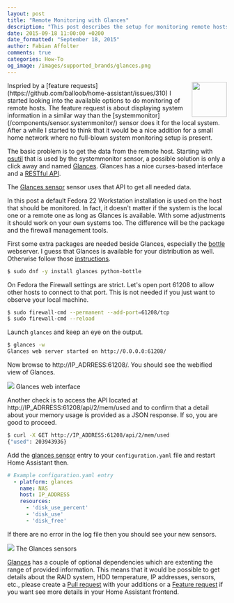 ```yaml
---
layout: post
title: "Remote Monitoring with Glances"
description: "This post describes the setup for monitoring remote hosts with Home Assistant."
date: 2015-09-18 11:00:00 +0200
date_formatted: "September 18, 2015"
author: Fabian Affolter
comments: true
categories: How-To
og_image: /images/supported_brands/glances.png
---
```


<img src='/images/supported_brands/glances.png' style='border:none; box-shadow: none; float: right;' height='80' />
Inspried by a [feature requests](https://github.com/balloob/home-assistant/issues/310) I started looking into the available options to do monitoring of remote hosts. The feature request is about displaying system information in a similar way than the [systemmonitor](/components/sensor.systemmonitor/) sensor does it for the local system. After a while I started to think that it would be a nice addition for a small home network where no full-blown system monitoring setup is present. 

<!--more-->

The basic problem is to get the data from the remote host. Starting with [psutil](https://pypi.python.org/pypi/psutil) that is used by the systemmonitor sensor, a possible solution is only a click away and named [Glances](https://github.com/nicolargo/glances). Glances has a nice curses-based interface and a [RESTful API](https://github.com/nicolargo/glances/wiki/The-Glances-RESTFULL-JSON-API). 

The [Glances sensor](/components/sensor.glances/) sensor uses that API to get all needed data. 

In this post a default Fedora 22 Workstation installation is used on the host that should be monitored. In fact, it doesn't matter if the system is the local one or a remote one as long as Glances is available. With some adjustments it should work on your own systems too. The difference will be the package and the firewall management tools.

First some extra packages are needed beside Glances, especially the [bottle](http://bottlepy.org/docs/dev/index.html) webserver. I guess that Glances is available for your distribution as well. Otherwise follow those [instructions](https://github.com/nicolargo/glances#installation).

```bash
$ sudo dnf -y install glances python-bottle
```

On Fedora the Firewall settings are strict. Let's open port 61208 to allow other hosts to connect to that port. This is not needed if you just want to observe your local machine. 

```bash
$ sudo firewall-cmd --permanent --add-port=61208/tcp
$ sudo firewall-cmd --reload
```

Launch `glances` and keep an eye on the output.

```bash
$ glances -w
Glances web server started on http://0.0.0.0:61208/
```

Now browse to http://IP_ADRRESS:61208/. You should see the webified view of Glances.

<p class='img'>
  <img src='/images/blog/2015-09-glances/web-glances.png' />
  Glances web interface
</p>

Another check is to access the API located at http://IP_ADRRESS:61208/api/2/mem/used and to confirm that a detail about your memory usage is provided as a JSON response. If so, you are good to proceed.

```bash
$ curl -X GET http://IP_ADDRESS:61208/api/2/mem/used
{"used": 203943936}
```

Add the [glances sensor](/components/sensor.glances/) entry to your `configuration.yaml` file and restart Home Assistant then.

```yaml
# Example configuration.yaml entry
  - platform: glances
    name: NAS
    host: IP_ADDRESS
    resources:
      - 'disk_use_percent'
      - 'disk_use'
      - 'disk_free'
```

If there are no error in the log file then you should see your new sensors.

<p class='img'>
  <img src='/images/blog/2015-09-glances/sensors.png' />
  The Glances sensors
</p>

[Glances](https://github.com/nicolargo/glances) has a couple of optional dependencies which are extenting the range of provided information. This means that it would be possible to get details about the RAID system, HDD temperature, IP addresses, sensors, etc., please create a [Pull request](https://github.com/balloob/home-assistant/pulls) with your additions or a [Feature request](https://github.com/balloob/home-assistant/issues/new) if you want see more details in your Home Assistant frontend.
